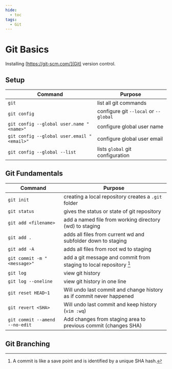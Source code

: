 ```yaml
---
hide:
  - toc
tags:
  - Git
---
```


# Git Basics

Installing [https://git-scm.com/](Git) version control.

## Setup

| Command                                    | Purpose                               |
| ------------------------------------------ | ------------------------------------- |
| `git`                                      | list all git commands                 |
| `git config`                               | configure git `--local` or `--global` |
| `git config --global user.name "<name>"`   | configure global user name            |
| `git config --global user.email "<email>"` | configure global user email           |
| `git config --global --list`               | lists `global` git configuration      |

## Git Fundamentals

| Command                        | Purpose                                                              |
| ------------------------------ | -------------------------------------------------------------------- |
| `git init`                     | creating a local repository creates a `.git` folder                  |
| `git status`                   | gives the status or state of git repository                          |
| `git add <filename>`           | add a named file from working directory (wd) to staging              |
| `git add .`                    | adds all files from current wd and subfolder down to staging         |
| `git add -A`                   | adds all files from root wd to staging                               |
| `git commit -m "<message>"`    | add a git message and commit from staging to local repository [^1]   |
| `git log`                      | view git history                                                     |
| `git log --oneline`            | view git history in one line                                         |
| `git reset HEAD~1`             | Will undo last commit and change history as if commit never happened |
| `git revert <SHA>`             | Will undo last commit and keep history (`vim :wq`)                   |
| `git commit --amend --no-edit` | Add changes from staging area to previous commit (changes SHA)       |

[^1]: A commit is like a save point and is identified by a unique SHA hash.

## Git Branching